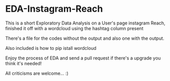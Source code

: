 # EDA-Instagram-Reach
This is a short Exploratory Data Analysis on a User's page instagram Reach, finished it off with a wordcloud using the hashtag column present

There's a file for the codes without the output and also one with the output.

Also included is how to pip istall wordcloud

Enjoy the process of EDA and send a pull request if there's a upgrade you think it's needed!

All criticisms are welcome... :)
